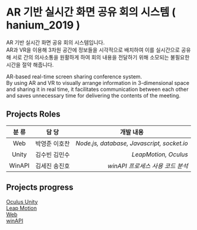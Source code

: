 # AR 기반 실시간 화면 공유 회의 시스템 ( hanium_2019 )

AR 기반 실시간 화면 공유 회의 시스템입니다.  
AR과 VR을 이용해 3차원 공간에 정보들을 시각적으로 배치하여 이를 실시간으로 공유해 서로 간의 의사소통을 원활하게 하여 회의 내용을 전달하기 위해 소모되는 불필요한 시간을 절약 해줍니다.

AR-based real-time screen sharing conference system.  
By using AR and VR to visually arrange information in 3-dimensional space and sharing it in real time, it facilitates communication between each other and saves unnecessary time for delivering the contents of the meeting.

## Projects Roles

|  <center>분  류</center> |  <center>담  당</center> |  <center>개발 내용</center> | 
|:--------|:--------:|--------:| 
|<center>Web </center> | <center>박영준 이호찬 </center> |*Node.js, database, Javascript, socket.io*|
|<center>Unity </center> |<center>김수빈 김민수</center> |*LeapMotion, Oculus*|
|<center>WinAPI </center>|<center>김세진 송진호</center> |*winAPI 프로세스 사용 코드 분석*|

## Projects progress
[Oculus Unity](https://github.com/hanium2019/hanium_2019/blob/master/Oculus_Unity/Oculus_Unity.md)  
[Leap Motion](https://github.com/hanium2019/hanium_2019/blob/master/leapMotion/leapMotion.md)  
[Web](https://github.com/hanium2019/hanium_2019/blob/master/web/webreadme.md)  
[winAPI](https://github.com/hanium2019/hanium_2019/blob/master/winAPI/winApi.md)  